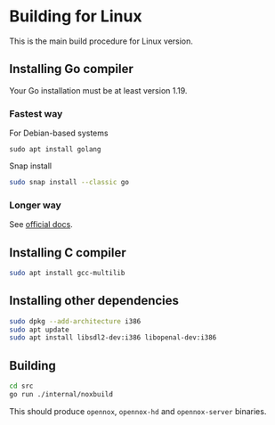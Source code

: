 # Building for Linux

This is the main build procedure for Linux version.

## Installing Go compiler

Your Go installation must be at least version 1.19.

### Fastest way

For Debian-based systems
```
sudo apt install golang
```
Snap install
```bash
sudo snap install --classic go
```

### Longer way

See [official docs](https://golang.org/doc/install).

## Installing C compiler

```bash
sudo apt install gcc-multilib
```

## Installing other dependencies

```bash
sudo dpkg --add-architecture i386
sudo apt update
sudo apt install libsdl2-dev:i386 libopenal-dev:i386
```

## Building

```bash
cd src
go run ./internal/noxbuild
```

This should produce `opennox`, `opennox-hd` and `opennox-server` binaries.
